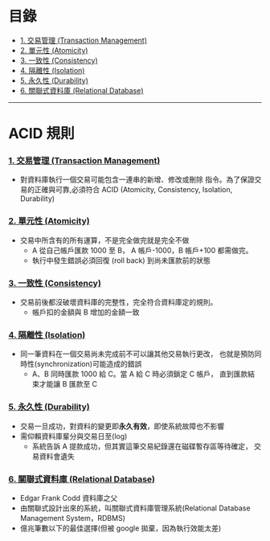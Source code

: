 <h1 id="top">目錄</h1>

- [1. 交易管理 (Transaction Management)](#s1)
- [2. 單元性 (Atomicity)](#s2)
- [3. 一致性 (Consistency)](#s3)
- [4. 隔離性 (Isolation)](#s4)
- [5. 永久性 (Durability)](#s5)
- [6. 關聯式資料庫 (Relational Database)](#s6)

---

<h1>ACID 規則</h1>

### <a id="s1" class="md-title" href="#top">1. 交易管理 (Transaction Management)</a>

- 對資料庫執行一個交易可能包含一連串的新增、修改或刪除
  指令。為了保證交易的正確與可靠,必須符合 ACID
  (Atomicity, Consistency, Isolation, Durability)

### <a id="s2" class="md-title" href="#top">2. 單元性 (Atomicity)</a>

- 交易中所含有的所有運算，不是完全做完就是完全不做
  - A 從自己帳戶匯款 1000 至 B，
    A 帳戶-1000，B 帳戶+100 都需做完。
  - 執行中發生錯誤必須回復 (roll back) 到尚未匯款前的狀態

### <a id="s3" class="md-title" href="#top">3. 一致性 (Consistency)</a>

- 交易前後都沒破壞資料庫的完整性，完全符合資料庫定的規則。
  - 帳戶扣的金額與 B 增加的金額一致

### <a id="s4" class="md-title" href="#top">4. 隔離性 (Isolation)</a>

- 同一筆資料在一個交易尚未完成前不可以讓其他交易執行更改，
  也就是預防同時性(synchronization)可能造成的錯誤
  - A、B 同時匯款 1000 給 C。當 A 給 C 時必須鎖定 C 帳戶，
    直到匯款結束才能讓 B 匯款至 C

### <a id="s5" class="md-title" href="#top">5. 永久性 (Durability)</a>

- 交易一旦成功，對資料的變更即**永久有效**，即使系統故障也不影響
- 需仰賴資料庫輩分與交易日至(log)
  - 系統告訴 A 提款成功，但其實這筆交易紀錄還在磁碟暫存區等待確定，
    交易資料會遺失

### <a id="s6" class="md-title" href="#top">6. 關聯式資料庫 (Relational Database)</a>

- Edgar Frank Codd 資料庫之父
- 由關聯式設計出來的系統，叫關聯式資料庫管理系統(Relational Database
  Management System，RDBMS)
- 億兆筆數以下的最佳選擇(但被 google 拋棄，因為執行效能太差)
